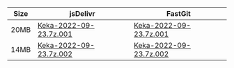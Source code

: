 |    Size   |     jsDelivr  | FastGit |
|  ---  |  ---  |  ---  |
| 20MB | [Keka-2022-09-23.7z.001](https://cdn.jsdelivr.net/gh/mainians/Keka@main/Keka-2022-09-23.7z.001) | [Keka-2022-09-23.7z.001](https://raw.fastgit.org/mainians/Keka/main/Keka-2022-09-23.7z.001) |
| 14MB | [Keka-2022-09-23.7z.002](https://cdn.jsdelivr.net/gh/mainians/Keka@main/Keka-2022-09-23.7z.002) | [Keka-2022-09-23.7z.002](https://raw.fastgit.org/mainians/Keka/main/Keka-2022-09-23.7z.002) |
